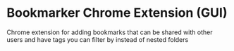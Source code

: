 # Bookmarker Chrome Extension (GUI)

Chrome extension for adding bookmarks that can be shared with other users and have tags you can filter by instead of nested folders
